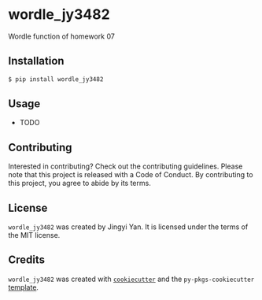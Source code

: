 # wordle_jy3482

Wordle function of homework 07

## Installation

```bash
$ pip install wordle_jy3482
```

## Usage

- TODO

## Contributing

Interested in contributing? Check out the contributing guidelines. Please note that this project is released with a Code of Conduct. By contributing to this project, you agree to abide by its terms.

## License

`wordle_jy3482` was created by Jingyi Yan. It is licensed under the terms of the MIT license.

## Credits

`wordle_jy3482` was created with [`cookiecutter`](https://cookiecutter.readthedocs.io/en/latest/) and the `py-pkgs-cookiecutter` [template](https://github.com/py-pkgs/py-pkgs-cookiecutter).
